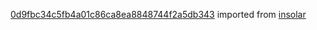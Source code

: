 [0d9fbc34c5fb4a01c86ca8ea8848744f2a5db343](https://github.com/insolar/insolar/commit/0d9fbc34c5fb4a01c86ca8ea8848744f2a5db343) imported from [insolar](https://github.com/insolar/insolar)
